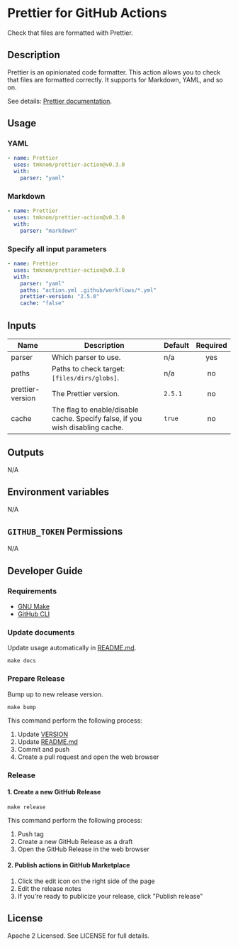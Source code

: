 # Prettier for GitHub Actions

Check that files are formatted with Prettier.

## Description

Prettier is an opinionated code formatter.
This action allows you to check that files are formatted correctly.
It supports for Markdown, YAML, and so on.

See details: [Prettier documentation](https://prettier.io/docs/en/).

## Usage

### YAML

```yaml
- name: Prettier
  uses: tmknom/prettier-action@v0.3.0
  with:
    parser: "yaml"
```

### Markdown

```yaml
- name: Prettier
  uses: tmknom/prettier-action@v0.3.0
  with:
    parser: "markdown"
```

### Specify all input parameters

```yaml
- name: Prettier
  uses: tmknom/prettier-action@v0.3.0
  with:
    parser: "yaml"
    paths: "action.yml .github/workflows/*.yml"
    prettier-version: "2.5.0"
    cache: "false"
```

## Inputs

| Name             | Description                                                                   | Default | Required |
| ---------------- | ----------------------------------------------------------------------------- | ------- | :------: |
| parser           | Which parser to use.                                                          | n/a     |   yes    |
| paths            | Paths to check target: `[files/dirs/globs]`.                                  | n/a     |    no    |
| prettier-version | The Prettier version.                                                         | `2.5.1` |    no    |
| cache            | The flag to enable/disable cache. Specify false, if you wish disabling cache. | `true`  |    no    |

## Outputs

N/A

## Environment variables

N/A

## `GITHUB_TOKEN` Permissions

N/A

## Developer Guide

### Requirements

- [GNU Make](https://www.gnu.org/software/make/)
- [GitHub CLI](https://cli.github.com/)

### Update documents

Update usage automatically in [README.md](/README.md).

```shell
make docs
```

### Prepare Release

Bump up to new release version.

```shell
make bump
```

This command perform the following process:

1. Update [VERSION](/VERSION)
2. Update [README.md](/README.md)
3. Commit and push
4. Create a pull request and open the web browser

### Release

#### 1. Create a new GitHub Release

```shell
make release
```

This command perform the following process:

1. Push tag
2. Create a new GitHub Release as a draft
3. Open the GitHub Release in the web browser

#### 2. Publish actions in GitHub Marketplace

1. Click the edit icon on the right side of the page
2. Edit the release notes
3. If you're ready to publicize your release, click "Publish release"

## License

Apache 2 Licensed. See LICENSE for full details.
